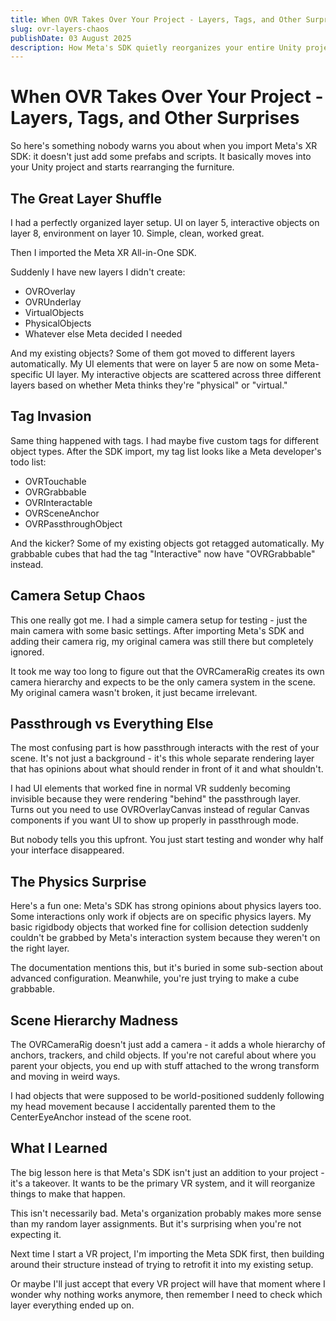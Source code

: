 ```yaml
---
title: When OVR Takes Over Your Project - Layers, Tags, and Other Surprises
slug: ovr-layers-chaos
publishDate: 03 August 2025
description: How Meta's SDK quietly reorganizes your entire Unity project without asking
---
```


# When OVR Takes Over Your Project - Layers, Tags, and Other Surprises

So here's something nobody warns you about when you import Meta's XR SDK: it doesn't just add some prefabs and scripts. It basically moves into your Unity project and starts rearranging the furniture.

## The Great Layer Shuffle

I had a perfectly organized layer setup. UI on layer 5, interactive objects on layer 8, environment on layer 10. Simple, clean, worked great.

Then I imported the Meta XR All-in-One SDK.

Suddenly I have new layers I didn't create:
- OVROverlay
- OVRUnderlay  
- VirtualObjects
- PhysicalObjects
- Whatever else Meta decided I needed

And my existing objects? Some of them got moved to different layers automatically. My UI elements that were on layer 5 are now on some Meta-specific UI layer. My interactive objects are scattered across three different layers based on whether Meta thinks they're "physical" or "virtual."

## Tag Invasion

Same thing happened with tags. I had maybe five custom tags for different object types. After the SDK import, my tag list looks like a Meta developer's todo list:

- OVRTouchable
- OVRGrabbable  
- OVRInteractable
- OVRSceneAnchor
- OVRPassthroughObject

And the kicker? Some of my existing objects got retagged automatically. My grabbable cubes that had the tag "Interactive" now have "OVRGrabbable" instead.

## Camera Setup Chaos

This one really got me. I had a simple camera setup for testing - just the main camera with some basic settings. After importing Meta's SDK and adding their camera rig, my original camera was still there but completely ignored.

It took me way too long to figure out that the OVRCameraRig creates its own camera hierarchy and expects to be the only camera system in the scene. My original camera wasn't broken, it just became irrelevant.

## Passthrough vs Everything Else

The most confusing part is how passthrough interacts with the rest of your scene. It's not just a background - it's this whole separate rendering layer that has opinions about what should render in front of it and what shouldn't.

I had UI elements that worked fine in normal VR suddenly becoming invisible because they were rendering "behind" the passthrough layer. Turns out you need to use OVROverlayCanvas instead of regular Canvas components if you want UI to show up properly in passthrough mode.

But nobody tells you this upfront. You just start testing and wonder why half your interface disappeared.

## The Physics Surprise

Here's a fun one: Meta's SDK has strong opinions about physics layers too. Some interactions only work if objects are on specific physics layers. My basic rigidbody objects that worked fine for collision detection suddenly couldn't be grabbed by Meta's interaction system because they weren't on the right layer.

The documentation mentions this, but it's buried in some sub-section about advanced configuration. Meanwhile, you're just trying to make a cube grabbable.

## Scene Hierarchy Madness

The OVRCameraRig doesn't just add a camera - it adds a whole hierarchy of anchors, trackers, and child objects. If you're not careful about where you parent your objects, you end up with stuff attached to the wrong transform and moving in weird ways.

I had objects that were supposed to be world-positioned suddenly following my head movement because I accidentally parented them to the CenterEyeAnchor instead of the scene root.

## What I Learned

The big lesson here is that Meta's SDK isn't just an addition to your project - it's a takeover. It wants to be the primary VR system, and it will reorganize things to make that happen.

This isn't necessarily bad. Meta's organization probably makes more sense than my random layer assignments. But it's surprising when you're not expecting it.

Next time I start a VR project, I'm importing the Meta SDK first, then building around their structure instead of trying to retrofit it into my existing setup.

Or maybe I'll just accept that every VR project will have that moment where I wonder why nothing works anymore, then remember I need to check which layer everything ended up on.